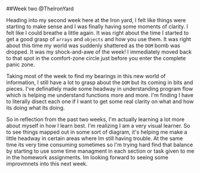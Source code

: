 ##Week two @TheIronYard

 Heading into my second week here at the Iron yard, I felt like things were starting to make sense and I was finally 
 having some moments of clarity. I felt like I could breathe a little again. It was right about the time I started 
 to get a good grasp of `arrays` and `objects` and how you use them. It was right about this time my world 
 was suddenly shattered as the `DOM` bomb was dropped. It was my shock-and-awe of the week! I immediately moved 
 back to that spot in the comfort-zone circle just before you enter the complete panic zone.
 
 Taking most of the week to find my bearings in this new world of information, I still have a lot to grasp about the 
 `DOM` but its coming in bits and pieces. I've definatlely made some headway in understanding program flow which is 
 helping me understand functions more and more. I'm finding I have to literally disect each one if I want to get 
 some real clarity on what and how its doing what its doing. 
 
 So in reflection from the past two weeks, I'm actually learning a lot more about myself in how I learn best. I'm 
 realizing I am a very visual learner. So to see things mapped out in some sort of diagram, it's helping me make a 
 little headway in certain areas where Im still having trouble. At the same time its very time consuming sometimes 
 so I'm trying hard find that balance by starting to use some time managment in each section or task given to me in
 the homework assignments. Im looking forward to seeing some improvmnets into this next week. 
 
 
 
